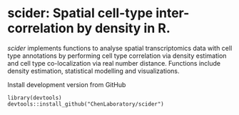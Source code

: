# scider: Spatial cell-type inter-correlation by density in R.

*scider* implements functions to analyse spatial transcriptomics 
data with cell type annotations by performing cell type 
correlation via density estimation and cell type co-localization 
via real number distance. Functions include density 
estimation, statistical modelling and visualizations.


Install development version from GitHub

```
library(devtools)   
devtools::install_github("ChenLaboratory/scider")
```
